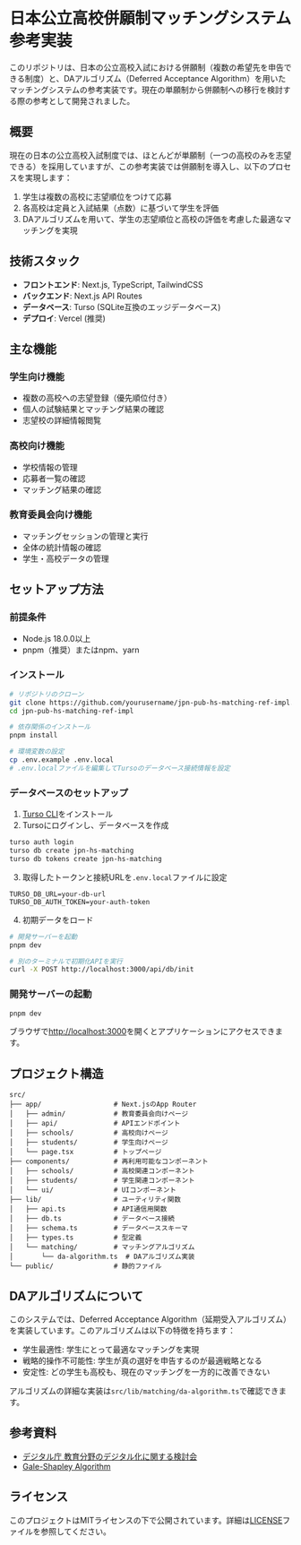 # 日本公立高校併願制マッチングシステム参考実装

このリポジトリは、日本の公立高校入試における併願制（複数の希望先を申告できる制度）と、DAアルゴリズム（Deferred Acceptance Algorithm）を用いたマッチングシステムの参考実装です。現在の単願制から併願制への移行を検討する際の参考として開発されました。

## 概要

現在の日本の公立高校入試制度では、ほとんどが単願制（一つの高校のみを志望できる）を採用していますが、この参考実装では併願制を導入し、以下のプロセスを実現します：

1. 学生は複数の高校に志望順位をつけて応募
2. 各高校は定員と入試結果（点数）に基づいて学生を評価
3. DAアルゴリズムを用いて、学生の志望順位と高校の評価を考慮した最適なマッチングを実現

## 技術スタック

- **フロントエンド**: Next.js, TypeScript, TailwindCSS
- **バックエンド**: Next.js API Routes
- **データベース**: Turso (SQLite互換のエッジデータベース)
- **デプロイ**: Vercel (推奨)

## 主な機能

### 学生向け機能
- 複数の高校への志望登録（優先順位付き）
- 個人の試験結果とマッチング結果の確認
- 志望校の詳細情報閲覧

### 高校向け機能
- 学校情報の管理
- 応募者一覧の確認
- マッチング結果の確認

### 教育委員会向け機能
- マッチングセッションの管理と実行
- 全体の統計情報の確認
- 学生・高校データの管理

## セットアップ方法

### 前提条件
- Node.js 18.0.0以上
- pnpm（推奨）またはnpm、yarn

### インストール

```bash
# リポジトリのクローン
git clone https://github.com/yourusername/jpn-pub-hs-matching-ref-impl.git
cd jpn-pub-hs-matching-ref-impl

# 依存関係のインストール
pnpm install

# 環境変数の設定
cp .env.example .env.local
# .env.localファイルを編集してTursoのデータベース接続情報を設定
```

### データベースのセットアップ

1. [Turso CLI](https://docs.turso.tech/reference/cli)をインストール
2. Tursoにログインし、データベースを作成

```bash
turso auth login
turso db create jpn-hs-matching
turso db tokens create jpn-hs-matching
```

3. 取得したトークンと接続URLを`.env.local`ファイルに設定

```
TURSO_DB_URL=your-db-url
TURSO_DB_AUTH_TOKEN=your-auth-token
```

4. 初期データをロード

```bash
# 開発サーバーを起動
pnpm dev

# 別のターミナルで初期化APIを実行
curl -X POST http://localhost:3000/api/db/init
```

### 開発サーバーの起動

```bash
pnpm dev
```

ブラウザで[http://localhost:3000](http://localhost:3000)を開くとアプリケーションにアクセスできます。

## プロジェクト構造

```
src/
├── app/                  # Next.jsのApp Router
│   ├── admin/            # 教育委員会向けページ
│   ├── api/              # APIエンドポイント
│   ├── schools/          # 高校向けページ
│   ├── students/         # 学生向けページ
│   └── page.tsx          # トップページ
├── components/           # 再利用可能なコンポーネント
│   ├── schools/          # 高校関連コンポーネント
│   ├── students/         # 学生関連コンポーネント
│   └── ui/               # UIコンポーネント
├── lib/                  # ユーティリティ関数
│   ├── api.ts            # API通信用関数
│   ├── db.ts             # データベース接続
│   ├── schema.ts         # データベーススキーマ
│   ├── types.ts          # 型定義
│   └── matching/         # マッチングアルゴリズム
│       └── da-algorithm.ts  # DAアルゴリズム実装
└── public/               # 静的ファイル
```

## DAアルゴリズムについて

このシステムでは、Deferred Acceptance Algorithm（延期受入アルゴリズム）を実装しています。このアルゴリズムは以下の特徴を持ちます：

- 学生最適性: 学生にとって最適なマッチングを実現
- 戦略的操作不可能性: 学生が真の選好を申告するのが最適戦略となる
- 安定性: どの学生も高校も、現在のマッチングを一方的に改善できない

アルゴリズムの詳細な実装は`src/lib/matching/da-algorithm.ts`で確認できます。

## 参考資料

- [デジタル庁 教育分野のデジタル化に関する検討会](https://www.digital.go.jp/assets/contents/node/basic_page/field_ref_resources/cb8d084f-f9d3-4089-95db-11a9ae0dac5f/613899aa/20250110_policies_education_2024report_outline_01.pdf)
- [Gale-Shapley Algorithm](https://en.wikipedia.org/wiki/Gale%E2%80%93Shapley_algorithm)

## ライセンス

このプロジェクトはMITライセンスの下で公開されています。詳細は[LICENSE](LICENSE)ファイルを参照してください。
